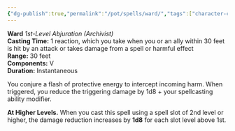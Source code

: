 ```yaml
---
{"dg-publish":true,"permalink":"/pot/spells/ward/","tags":["character-creation"]}
---
```



**Ward**
*1st-Level Abjuration (Archivist)*  
**Casting Time:** 1 reaction, which you take when you or an ally within 30 feet is hit by an attack or takes damage from a spell or harmful effect  
**Range:** 30 feet  
**Components:** V  
**Duration:** Instantaneous

You conjure a flash of protective energy to intercept incoming harm. When triggered, you reduce the triggering damage by 1d8 + your spellcasting ability modifier.

**At Higher Levels.** When you cast this spell using a spell slot of 2nd level or higher, the damage reduction increases by **1d8** for each slot level above 1st.